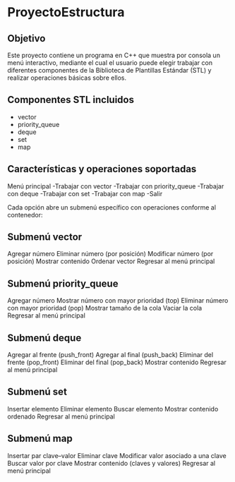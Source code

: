 # ProyectoEstructura

## Objetivo

Este proyecto contiene un programa en C++ que muestra por consola un menú interactivo, mediante el cual el usuario puede elegir trabajar con diferentes componentes de la Biblioteca de Plantillas Estándar (STL) y realizar operaciones básicas sobre ellos.

## Componentes STL incluidos

- vector
- priority_queue
- deque
- set
- map

## Características y operaciones soportadas

Menú principal
-Trabajar con vector
-Trabajar con priority_queue
-Trabajar con deque
-Trabajar con set
-Trabajar con map
-Salir

Cada opción abre un submenú específico con operaciones conforme al contenedor:

## Submenú vector

Agregar número
Eliminar número (por posición)
Modificar número (por posición)
Mostrar contenido
Ordenar vector
Regresar al menú principal


## Submenú priority_queue

Agregar número
Mostrar número con mayor prioridad (top)
Eliminar número con mayor prioridad (pop)
Mostrar tamaño de la cola
Vaciar la cola
Regresar al menú principal


## Submenú deque

Agregar al frente (push_front)
Agregar al final (push_back)
Eliminar del frente (pop_front)
Eliminar del final (pop_back)
Mostrar contenido
Regresar al menú principal


## Submenú set

Insertar elemento
Eliminar elemento
Buscar elemento
Mostrar contenido ordenado
Regresar al menú principal


## Submenú map

Insertar par clave–valor
Eliminar clave
Modificar valor asociado a una clave
Buscar valor por clave
Mostrar contenido (claves y valores)
Regresar al menú principal
